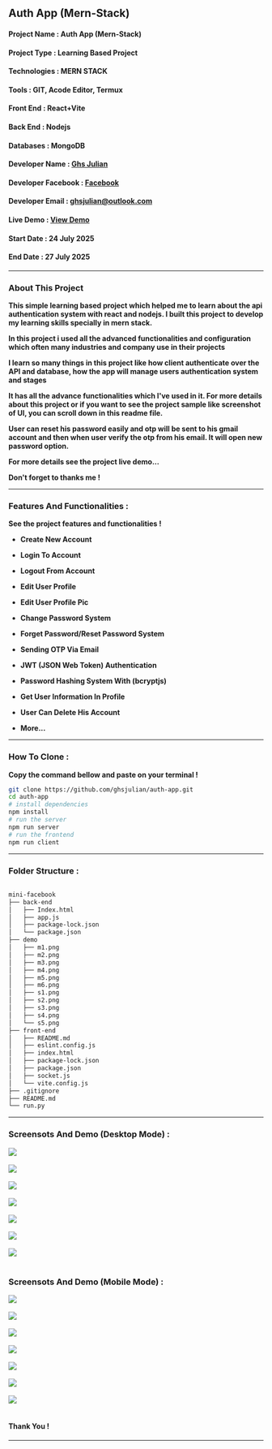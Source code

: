 ## Auth App (Mern-Stack)

#### Project Name : Auth App (Mern-Stack)

#### Project Type : Learning Based Project

#### Technologies : MERN STACK

#### Tools : GIT, Acode Editor, Termux

#### Front End : React+Vite

#### Back End : Nodejs

#### Databases : MongoDB

#### Developer Name : <a href="https://ghsresume.netlify.app" target="_blank">Ghs Julian</a>

#### Developer Facebook : <a href="https://web.facebook.com/ghs.julian.85" target="_blank">Facebook</a>

#### Developer Email : <a href="email:ghsjulian@outlook.com" target="_blank"> ghsjulian@outlook.com </a>

#### Live Demo : <a href="" target="_blank">View Demo </a>

#### Start Date : 24 July 2025

#### End Date : 27 July 2025

---

### About This Project

**This simple learning based project which helped me to learn about the api authentication system with react and nodejs. I built this project to develop my learning skills specially in mern stack.**

**In this project i used all the advanced functionalities and configuration which often many industries and company use in their projects**

**I learn so many things in this project like how client authenticate over the API and database, how the app will manage users authentication system and stages**

**It has all the advance functionalities which I've used in it. For more details about this project or if you want to see the project sample like screenshot of UI, you can scroll down in this readme file.**

**User can reset his password easily and otp will be sent to his gmail account and then when user verify the otp from his email. It will open new password option.**

**For more details see the project live demo...**

**Don't forget to thanks me !**


---

### Features And Functionalities :

**See the project features and functionalities !**

-   **Create New Account**

-   **Login To Account**

-   **Logout From Account**

-   **Edit User Profile**

-   **Edit User Profile Pic**

-   **Change Password System**

-   **Forget Password/Reset Password System**

-   **Sending OTP Via Email**

-   **JWT (JSON Web Token) Authentication**

-   **Password Hashing System With (bcryptjs)**

-   **Get User Information In Profile**

-   **User Can Delete His Account**

-   **More...**

---

### How To Clone :

**Copy the command bellow and paste on your terminal !**

```bash
git clone https://github.com/ghsjulian/auth-app.git
cd auth-app
# install dependencies
npm install
# run the server
npm run server 
# run the frontend 
npm run client 
```

---

### Folder Structure :

```bash

mini-facebook
├── back-end
│   ├── Index.html
│   ├── app.js
│   ├── package-lock.json
│   └── package.json
├── demo
│   ├── m1.png
│   ├── m2.png
│   ├── m3.png
│   ├── m4.png
│   ├── m5.png
│   ├── m6.png
│   ├── s1.png
│   ├── s2.png
│   ├── s3.png
│   ├── s4.png
│   └── s5.png
├── front-end
│   ├── README.md
│   ├── eslint.config.js
│   ├── index.html
│   ├── package-lock.json
│   ├── package.json
│   ├── socket.js
│   └── vite.config.js
├── .gitignore
├── README.md
└── run.py
```

---

### Screensots And Demo (Desktop Mode) :

<img src="/demo/d-1.jpg" /><br/><br/>
<img src="/demo/d-2.jpg" /><br/><br/>
<img src="/demo/d-3.jpg" /><br/><br/>
<img src="/demo/d-4.jpg" /><br/><br/>
<img src="/demo/d-5.jpg" /><br/><br/>
<img src="/demo/d-6.jpg" /><br/><br/>
<img src="/demo/d-7.jpg" /><br/><br/>

### Screensots And Demo (Mobile Mode) :

<img src="/demo/m-1.jpg" /><br/><br/>
<img src="/demo/m-2.jpg" /><br/><br/>
<img src="/demo/m-3.jpg" /><br/><br/>
<img src="/demo/m-4.jpg" /><br/><br/>
<img src="/demo/m-5.jpg" /><br/><br/>
<img src="/demo/m-6.jpg" /><br/><br/>
<img src="/demo/m-7.jpg" /><br/><br/>

#### Thank You !

---
